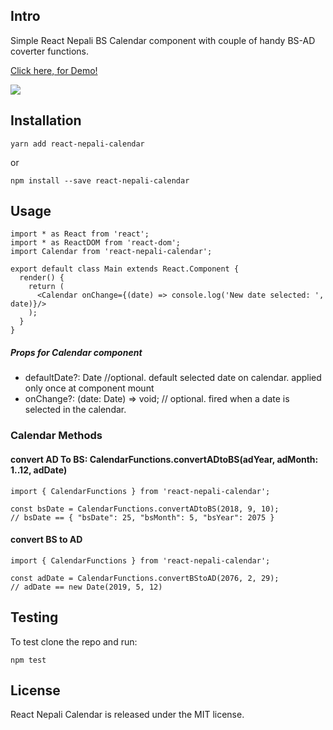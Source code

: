 ## Intro
Simple React Nepali BS Calendar component with couple of handy BS-AD coverter functions.

[Click here, for Demo!](https://38p7n23ykp.codesandbox.io/ "click it to see the component it in action")

<a href="https://38p7n23ykp.codesandbox.io/" target="_blank">
<img src="https://raw.githubusercontent.com/getaasciesh/ReactNepaliCalendar/master/screenshot.png" />
</a>

## Installation

```
yarn add react-nepali-calendar
```
or
```
npm install --save react-nepali-calendar
```

## Usage

```
import * as React from 'react';
import * as ReactDOM from 'react-dom';
import Calendar from 'react-nepali-calendar';

export default class Main extends React.Component {
  render() {
    return (
      <Calendar onChange={(date) => console.log('New date selected: ', date)}/>
    );
  }
}
```
##### Props for Calendar component
* defaultDate?: Date //optional. default selected date on calendar. applied only once at component mount
* onChange?: (date: Date) => void; // optional. fired when a date is selected in the calendar.

### Calendar Methods
#### convert AD To BS: CalendarFunctions.convertADtoBS(adYear, adMonth: 1..12, adDate) 
```
import { CalendarFunctions } from 'react-nepali-calendar';

const bsDate = CalendarFunctions.convertADtoBS(2018, 9, 10);
// bsDate == { "bsDate": 25, "bsMonth": 5, "bsYear": 2075 }
```

#### convert BS to AD
```
import { CalendarFunctions } from 'react-nepali-calendar';

const adDate = CalendarFunctions.convertBStoAD(2076, 2, 29);
// adDate == new Date(2019, 5, 12)
```

## Testing
To test clone the repo and run:
```
npm test
```

## License
React Nepali Calendar is released under the MIT license.